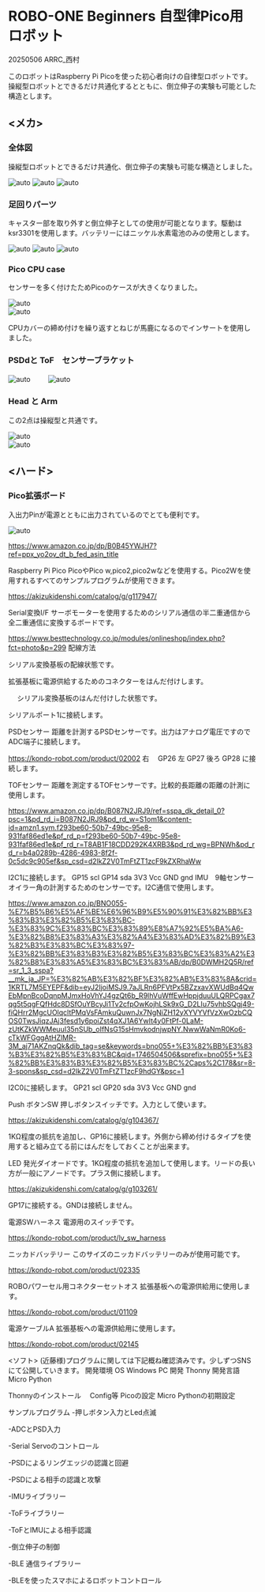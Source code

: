 # ROBO-ONE Beginners 自型律Pico用ロボット

20250506 ARRC_西村

このロボットはRaspberry Pi Picoを使った初心者向けの自律型ロボットです。操縦型ロボットとできるだけ共通化するとともに、倒立伸子の実験も可能とした構造とします。

## <メカ>
### 全体図
操縦型ロボットとできるだけ共通化、倒立伸子の実験も可能な構造としました。

![auto](pics_git/asy.png) 
![auto](pics_git/asy2.png) 
![auto](pics_git/asy3.png) 

### 足回りパーツ
キャスター部を取り外すと倒立伸子としての使用が可能となります。駆動はksr3301を使用します。バッテリーにはニッケル水素電池のみの使用とします。

![auto](pics_git/Body.png) 
![auto](pics_git/Body_B.png) 
![auto](pics_git/bt_cover.png)   

### Pico CPU case
センサーを多く付けたためPicoのケースが大きくなりました。

![auto](pics_git/pico_case.png)   
![auto](pics_git/pico_cover.png)   
  
CPUカバーの締め付けを繰り返すとねじが馬鹿になるのでインサートを使用しました。

### PSDdと ToF　センサーブラケット

![auto](pics_git/psd2_tof_bkt.png)   　　 
![auto](pics_git/psd1_bkt.png)  

### Head と Arm
この2点は操縦型と共通です。

![auto](pics_git/head.png)  
![auto](pics_git/kote_v1.png)  

## <ハード>

### Pico拡張ボード
入出力Pinが電源とともに出力されているのでとても便利です。

![auto](pics_git/mather.png)  


https://www.amazon.co.jp/dp/B0B45YWJH7?ref=ppx_yo2ov_dt_b_fed_asin_title

Raspberry Pi Pico
PicoやPico w,pico2,pico2wなどを使用する。Pico2Wを使用すれるすべてのサンプルプログラムが使用できます。
 
https://akizukidenshi.com/catalog/g/g117947/

Serial変換I/F
サーボモーターを使用するためのシリアル通信の半二重通信から全二重通信に変換するボードです。
 
https://www.besttechnology.co.jp/modules/onlineshop/index.php?fct=photo&p=299
配線方法

 
シリアル変換基板の配線状態です。

 
拡張基板に電源供給するためのコネクターをはんだ付けします。

 　 
シリアル変換基板のはんだ付けした状態です。

 
シリアルポート1に接続します。

PSDセンサー
距離を計測するPSDセンサーです。出力はアナログ電圧ですのでADC端子に接続します。
 
https://kondo-robot.com/product/02002
右　 GP26
左     GP27
後ろ GP28
に接続します。

TOFセンサー
距離を測定するTOFセンサーです。比較的長距離の距離の計測に使用します。
 
https://www.amazon.co.jp/dp/B087N2JRJ9/ref=sspa_dk_detail_0?psc=1&pd_rd_i=B087N2JRJ9&pd_rd_w=S1om1&content-id=amzn1.sym.f293be60-50b7-49bc-95e8-931faf86ed1e&pf_rd_p=f293be60-50b7-49bc-95e8-931faf86ed1e&pf_rd_r=T8AB1F18CDD292K4XRB3&pd_rd_wg=BPNWh&pd_rd_r=b4a0289b-4286-4983-8f2f-0c5dc9c905ef&sp_csd=d2lkZ2V0TmFtZT1zcF9kZXRhaWw

I2C1に接続します。
GP15    scl
GP14    sda
3V3      Vcc
GND    gnd
IMU　9軸センサー
オイラー角の計測するためのセンサーです。I2C通信で使用します。
 

https://www.amazon.co.jp/BNO055-%E7%B5%B6%E5%AF%BE%E6%96%B9%E5%90%91%E3%82%BB%E3%83%B3%E3%82%B5%E3%83%BC-%E3%83%9C%E3%83%BC%E3%83%89%E8%A7%92%E5%BA%A6-%E3%82%B8%E3%83%A3%E3%82%A4%E3%83%AD%E3%82%B9%E3%82%B3%E3%83%BC%E3%83%97-%E3%82%BB%E3%83%B3%E3%82%B5%E3%83%BC%E3%83%A2%E3%82%B8%E3%83%A5%E3%83%BC%E3%83%AB/dp/B0DWMH2Q5R/ref=sr_1_3_sspa?__mk_ja_JP=%E3%82%AB%E3%82%BF%E3%82%AB%E3%83%8A&crid=1KRTL7M5EYEPF&dib=eyJ2IjoiMSJ9.7aJLRn6PFVtPx5BZzxavXWUdBq4QwEbMpnBcoDqnpMJmxHoVhYJ4gzQt6b_R9lhVuWffEwHppjduuULQRPCgax7qg5t5qgFQfHdc8DSfOuYBcyJi1Tv2cfpOwKojhLSk9xG_D2LIu75vhbSQgj49-fiQHrr2MgcUOlqcltPMqVsFAmkuQuwnJx7NgNiZH12yXYVYVfVzXwOzbCQOS0TwsJiqzJAj3fesd1y6poiZst4qXJ1A6YwIt4y0FtPf-0LaM-zUtKZkWWMeuuI35nSUb_oIfNsG15sHmvkodnjwpNY.NwwWaNmR0Ko6-cTkWFGggAtHZlMR-3M_aj71AKZnqQk&dib_tag=se&keywords=bno055+%E3%82%BB%E3%83%B3%E3%82%B5%E3%83%BC&qid=1746504506&sprefix=bno055+%E3%82%BB%E3%83%B3%E3%82%B5%E3%83%BC%2Caps%2C178&sr=8-3-spons&sp_csd=d2lkZ2V0TmFtZT1zcF9hdGY&psc=1

I2C0に接続します。
GP21    scl
GP20    sda
3V3      Vcc
GND    gnd
 

Push ボタンSW
押しボタンスイッチです。入力として使います。
 
https://akizukidenshi.com/catalog/g/g104367/

 
1KΩ程度の抵抗を追加し、GP16に接続します。外側から締め付けるタイプを使用すると組み立てる前にはんだをしておくことが出来ます。

LED
発光ダイオードです。1KΩ程度の抵抗を追加して使用します。リードの長い方が一般にアノードです。プラス側に接続します。
 
https://akizukidenshi.com/catalog/g/g103261/

 
GP17に接続する。GNDは接続しません。

電源SWハーネス
電源用のスイッチです。
 

https://kondo-robot.com/product/lv_sw_harness

ニッカドバッテリー
このサイズのニッカドバッテリーのみが使用可能です。
 

https://kondo-robot.com/product/02335

ROBOパワーセル用コネクターセットオス
拡張基板への電源供給用に使用します。
 

https://kondo-robot.com/product/01109

電源ケーブルA
拡張基板への電源供給用に使用します。
 

https://kondo-robot.com/product/02145
















<ソフト>
(近藤様)プログラムに関しては下記概ね確認済みです。少しずつSNSにて公開していきます。
開発環境
OS
Windows PC
開発
Thonny
開発言語
Micro Python

Thonnyのインストール
　Config等
Picoの設定
Micro Pythonの初期設定

サンプルプログラム
-押しボタン入力とLed点滅

-ADCとPSD入力

-Serial Servoのコントロール

-PSDによるリングエッジの認識と回避

-PSDによる相手の認識と攻撃

-IMUライブラリー

-ToFライブラリー

-ToFとIMUによる相手認識

-倒立伸子の制御

-BLE 通信ライブラリー

-BLEを使ったスマホによるロボットコントロール
